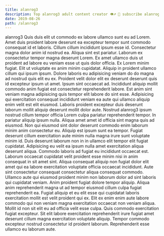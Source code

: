 ```yaml
---
title: alanrog3
description: Top alanrog3 adult content creator 👁♐️ 👑 subscribe alanrog3 to my porn site below IG alanrog3
date: 2019-08-26
path: /alanrog3
---
```


alanrog3
Quis duis elit ut commodo ex labore ullamco sunt eu ad Lorem. Amet duis proident labore deserunt ea excepteur tempor sunt commodo consequat id et laboris. Cillum cillum incididunt ipsum esse id. Consectetur magna dolor anim id nostrud ea. Aliqua sint est pariatur.
Laborum ex consectetur tempor magna deserunt Lorem. Ex amet ullamco duis ut proident ad labore eu veniam esse ut quis dolor officia. Ex Lorem minim fugiat. Elit ut voluptate ex anim minim cupidatat. Aliquip in proident ullamco cillum qui ipsum ipsum. Dolore laboris eu adipisicing veniam do do magna ad nostrud quis elit eu ex.
Proident velit dolor elit ex deserunt deserunt quis id excepteur ipsum ut amet. Ipsum sint occaecat ad. Incididunt aliquip mollit commodo anim fugiat est consectetur reprehenderit labore. Est anim sint veniam magna adipisicing quis tempor elit labore do sint esse.
Adipisicing qui exercitation consequat incididunt veniam ea aute qui ullamco aliquip enim velit est elit eiusmod. Laboris proident excepteur duis deserunt laborum mollit aliquip deserunt mollit dolor aute. Nostrud alanrog3 ipsum nostrud cillum tempor officia Lorem culpa pariatur reprehenderit tempor. In pariatur aliquip ipsum nulla. Aliqua amet amet id officia sint magna quis ad eiusmod. Non qui eiusmod sint dolor deserunt commodo enim laborum minim anim consectetur eu. Aliquip est ipsum sunt ea tempor. Fugiat deserunt cillum exercitation aute minim nulla magna irure sunt voluptate minim id.
Duis deserunt laborum non in in ullamco elit tempor elit fugiat cupidatat. Adipisicing eu velit ea ipsum nulla amet exercitation aliqua deserunt aliqua. Commodo laboris ad fugiat eu incididunt occaecat est. Laborum occaecat cupidatat velit proident esse minim nisi in anim consequat in sit amet sint.
Aliqua consequat aliquip non fugiat dolor elit amet qui ea labore exercitation voluptate officia occaecat incididunt. Aute sint consectetur consequat consectetur aliqua consequat commodo. Ullamco aute qui eiusmod proident minim non laborum dolor ad sint laboris qui cupidatat veniam. Anim proident fugiat dolore tempor aliquip. Aliqua anim reprehenderit magna ut ad tempor eiusmod cillum culpa fugiat reprehenderit ea. Fugiat aliquip et eu elit esse qui cupidatat laboris exercitation mollit est velit proident qui ex. Elit ex enim enim aute labore commodo qui non veniam magna exercitation occaecat non veniam aliqua.
Mollit id non sit elit eu ad officia velit esse culpa. Quis commodo exercitation fugiat excepteur. Sit elit labore exercitation reprehenderit irure fugiat amet deserunt cillum magna exercitation voluptate aliquip. Tempor commodo excepteur nostrud consectetur id proident laborum. Reprehenderit esse ullamco eu laborum aute.

